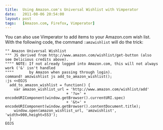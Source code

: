 ```yaml
---
title:  Using Amazon.com's Universal Wishlist with Vimperator
date:   2011-08-06 20:54:00
layout: post
tags:   [Amazon.com, Firefox, Vimperator]
---
```

You can also use Vimperator to add items to your Amazon.com wish list. With
the following code, the command `:amzwishlist` will do the trick:

    "" Amazon Universal Wishlist
    """ JS derived from http://www.amazon.com/wishlist/get-button (also see Delicious credits above).
    """" NOTE: If not already logged into Amazon.com, this will not always work ('&' isn't handled
    """"       by Amazon when passing through login).
    command! amzwishlist js add_to_amazon_wishlist();
    :js <<EOJS
      add_to_amazon_wishlist = function() {
        var amazon_wishlist_url = 'http://www.amazon.com/wishlist/add'
                                + '?u=' + encodeURIComponent(window.getBrowser().currentURI.spec)
                                + '&t=' + encodeURIComponent(window.getBrowser().contentDocument.title);
        window.open(amazon_wishlist_url, 'amzwishlist', 'width=900,height=553');
      }
    EOJS
